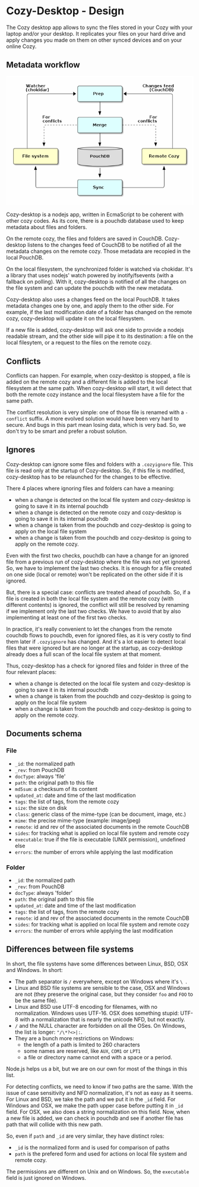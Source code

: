 Cozy-Desktop - Design
=====================

The Cozy desktop app allows to sync the files stored in your Cozy with your
laptop and/or your desktop. It replicates your files on your hard drive and
apply changes you made on them on other synced devices and on your online Cozy.


Metadata workflow
-----------------

![Metadata workflow][0]

Cozy-desktop is a nodejs app, written in EcmaScript to be coherent with
other cozy codes. As its core, there is a pouchdb database used to keep
metadata about files and folders.

On the remote cozy, the files and folders are saved in CouchDB. Cozy-desktop
listens to the changes feed of CouchDB to be notified of all the metadata
changes on the remote cozy. Those metadata are recopied in the local PouchDB.

On the local filesystem, the synchronized folder is watched via chokidar. It's
a library that uses nodejs' watch powered by inotify/fsevents (with a fallback
on polling). With it, cozy-desktop is notified of all the changes on the file
system and can update the pouchdb with the new metadata.

Cozy-desktop also uses a changes feed on the local PouchDB. It takes metadata
changes one by one, and apply them to the other side. For example, if the last
modification date of a folder has changed on the remote cozy, cozy-desktop
will update it on the local filesystem.

If a new file is added, cozy-desktop will ask one side to provide a nodejs
readable stream, and the other side will pipe it to its destination: a file on
the local filesytem, or a request to the files on the remote cozy.


Conflicts
---------

Conflicts can happen. For example, when cozy-desktop is stopped, a file is
added on the remote cozy and a different file is added to the local filesystem
at the same path. When cozy-desktop will start, it will detect that both the
remote cozy instance and the local filesystem have a file for the same path.

The conflict resolution is very simple: one of those file is renamed with a
`-conflict` suffix. A more evolved solution would have been very hard to
secure. And bugs in this part mean losing data, which is very bad. So, we
don't try to be smart and prefer a robust solution.


Ignores
-------

Cozy-desktop can ignore some files and folders with a `.cozyignore` file. This
file is read only at the startup of Cozy-desktop. So, if this file is
modified, cozy-desktop has to be relaunched for the changes to be effective.

There 4 places where ignoring files and folders can have a meaning:

- when a change is detected on the local file system and cozy-desktop is going
  to save it in its internal pouchdb
- when a change is detected on the remote cozy and cozy-desktop is going to
  save it in its internal pouchdb
- when a change is taken from the pouchdb and cozy-desktop is going to apply
  on the local file system
- when a change is taken from the pouchdb and cozy-desktop is going to apply
  on the remote cozy.

Even with the first two checks, pouchdb can have a change for an ignored file
from a previous run of cozy-desktop where the file was not yet ignored. So, we
have to implement the last two checks. It is enough for a file created on one
side (local or remote) won't be replicated on the other side if it is ignored.

But, there is a special case: conflicts are treated ahead of pouchdb. So, if a
file is created in both the local file system and the remote cozy (with
different contents) is ignored, the conflict will still be resolved by
renaming if we implement only the last two checks. We have to avoid that by
also implementing at least one of the first two checks.

In practice, it's really convenient to let the changes from the remote couchdb
flows to pouchdb, even for ignored files, as it is very costly to find them
later if `.cozyignore` has changed. And it's a lot easier to detect local
files that were ignored but are no longer at the startup, as cozy-desktop
already does a full scan of the local file system at that moment.

Thus, cozy-desktop has a check for ignored files and folder in three of the
four relevant places:

- when a change is detected on the local file system and cozy-desktop is going
  to save it in its internal pouchdb
- when a change is taken from the pouchdb and cozy-desktop is going to apply
  on the local file system
- when a change is taken from the pouchdb and cozy-desktop is going to apply
  on the remote cozy.


Documents schema
----------------

### File

- `_id`: the normalized path
- `_rev`: from PouchDB
- `docType`: always 'file'
- `path`: the original path to this file
- `md5sum`: a checksum of its content
- `updated_at`: date and time of the last modification
- `tags`: the list of tags, from the remote cozy
- `size`: the size on disk
- `class`: generic class of the mime-type (can be document, image, etc.)
- `mime`: the precise mime-type (example: image/jpeg)
- `remote`: id and rev of the associated documents in the remote CouchDB
- `sides`: for tracking what is applied on local file system and remote cozy
- `executable`: true if the file is executable (UNIX permission), undefined else
- `errors`: the number of errors while applying the last modification

### Folder

- `_id`: the normalized path
- `_rev`: from PouchDB
- `docType`: always 'folder'
- `path`: the original path to this file
- `updated_at`: date and time of the last modification
- `tags`: the list of tags, from the remote cozy
- `remote`: id and rev of the associated documents in the remote CouchDB
- `sides`: for tracking what is applied on local file system and remote cozy
- `errors`: the number of errors while applying the last modification


Differences between file systems
--------------------------------

In short, the file systems have some differences between Linux, BSD, OSX and
Windows. In short:

- The path separator is `/` everywhere, except on Windows where it's `\ `.
- Linux and BSD file systems are sensible to the case, OSX and Windows are not
  (they preserve the original case, but they consider `foo` and `FOO` to be
  the same file).
- Linux and BSD use UTF-8 encoding for filenames, with no normalization.
  Windows uses UTF-16. OSX does something stupid: UTF-8 with a normalization
  that is nearly the unicode NFD, but not exactly.
- `/` and the NULL character are forbidden on all the OSes. On Windows, the
  list is longer: `"/\*?<>|:`.
- They are a bunch more restrictions on Windows:
  - the length of a path is limited to 260 characters
  - some names are reserved, like `AUX`, `COM1` or `LPT1`
  - a file or directory name cannot end with a space or a period.

Node.js helps us a bit, but we are on our own for most of the things in this
list.

For detecting conflicts, we need to know if two paths are the same. With the
issue of case sensitivity and NFD normalization, it's not as easy as it seems.
For Linux and BSD, we take the path and we put it in the `_id` field. For
Windows and OSX, we make the path upper case before putting it in `_id` field.
For OSX, we also does a string normalization on this field. Now, when a new
file is added, we can check in pouchdb and see if another file has path that
will collide with this new path.

So, even if `path` and `_id` are very similar, they have distinct roles:

- `_id` is the normalized form and is used for comparison of paths
- `path` is the prefered form and used for actions on local file system and
  remote cozy.

The permissions are different on Unix and on Windows. So, the `executable`
field is just ignored on Windows.


[0]:  workflow.png
